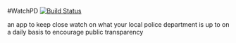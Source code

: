 #WatchPD
[![Build Status](https://travis-ci.org/existenzial/WatchPD.svg?branch=master)](https://travis-ci.org/existenzial/WatchPD)

an app to keep close watch on what your local police department is up to on a daily basis to encourage public transparency

